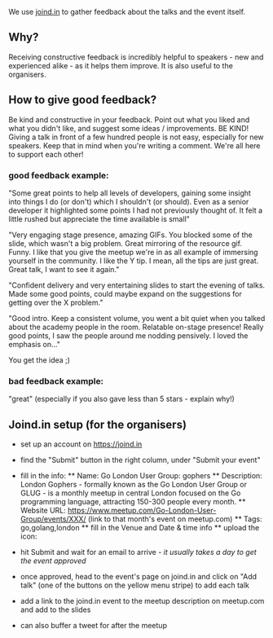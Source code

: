 We use [joind.in](https://joind.in) to gather feedback about the talks and the event itself.

## Why?
Receiving constructive feedback is incredibly helpful to speakers - new and experienced alike - as it helps them improve. 
It is also useful to the organisers.

## How to give good feedback?
Be kind and constructive in your feedback. Point out what you liked and what you didn't like, and suggest some ideas / improvements.
BE KIND!
Giving a talk in front of a few hundred people is not easy, especially for new speakers. Keep that in mind when you're writing a comment. We're all here to support each other!

### good feedback example:
"Some great points to help all levels of developers, gaining some insight into things I do (or don't) which I shouldn't (or should). Even as a senior developer it highlighted some points I had not previously thought of. It felt a little rushed but appreciate the time available is small"

"Very engaging stage presence, amazing GIFs. You blocked some of the slide, which wasn't a big problem.
Great mirroring of the resource gif. Funny.
I like that you give the meetup we're in as all example of immersing yourself in the community.
I like the Y tip. I mean, all the tips are just great. Great talk, I want to see it again."

"Confident delivery and very entertaining slides to start the evening of talks. Made some good points, could maybe expand on the suggestions for getting over the X problem."

"Good intro. Keep a consistent volume, you went a bit quiet when you talked about the academy people in the room.
Relatable on-stage presence! Really good points, I saw the people around me nodding pensively.
I loved the emphasis on..."

You get the idea ;)

### bad feedback example:
"great" (especially if you also gave less than 5 stars - explain why!)

## Joind.in setup (for the organisers)
* set up an account on https://joind.in
* find the "Submit" button in the right column, under "Submit your event"
* fill in the info:
** Name: Go London User Group: <month> gophers
** Description: London Gophers - formally known as the Go London User Group or GLUG - is a monthly meetup in central London focused on the Go programming language, attracting 150-300 people every month.
** Website URL: https://www.meetup.com/Go-London-User-Group/events/XXX/ (link to that month's event on meetup.com)
** Tags: go,golang,london
** fill in the Venue and Date & time info
** upload the icon:

* hit Submit and wait for an email to arrive - *it usually takes a day to get the event approved*
* once approved, head to the event's page on joind.in and click on "Add talk" (one of the buttons on the yellow menu stripe) to add each talk
* add a link to the joind.in event to the meetup description on meetup.com and add to the slides
* can also buffer a tweet for after the meetup
